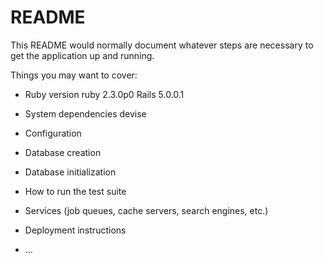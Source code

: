 # README

This README would normally document whatever steps are necessary to get the
application up and running.

Things you may want to cover:

* Ruby version
ruby 2.3.0p0
Rails 5.0.0.1

* System dependencies
devise


* Configuration

* Database creation

* Database initialization

* How to run the test suite

* Services (job queues, cache servers, search engines, etc.)

* Deployment instructions

* ...

